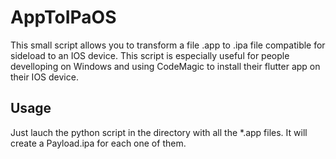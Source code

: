 # AppToIPaOS

This small script allows you to transform a file .app to .ipa file compatible for sideload to an IOS device.
This script is especially useful for people develloping on Windows and using CodeMagic to install their flutter app on their IOS device.

## Usage

Just lauch the python script in the directory with all the *.app files. It will create a Payload.ipa for each one of them.
